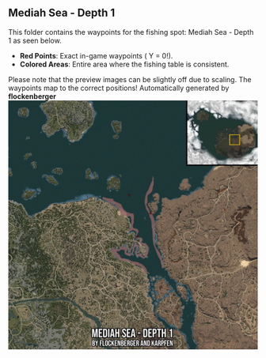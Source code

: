 ## Mediah Sea - Depth 1
This folder contains the waypoints for the fishing spot: Mediah Sea - Depth 1 as seen below.

- **Red Points**: Exact in-game waypoints ( Y = 0!).
- **Colored Areas**: Entire area where the fishing table is consistent.

Please note that the preview images can be slightly off due to scaling. The waypoints map to the correct positions!
Automatically generated by **flockenberger**
![preview_Mediah Sea - Depth 1](./Preview.webp)